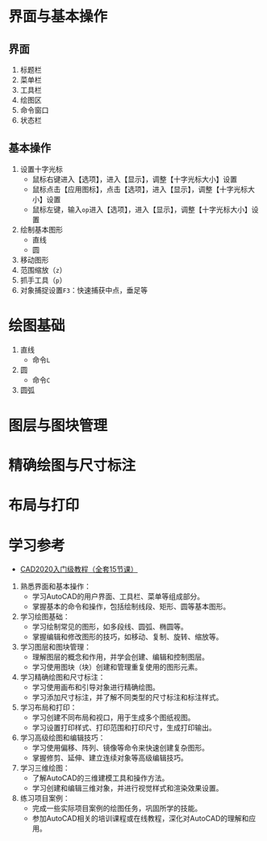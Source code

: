 # 界面与基本操作

## 界面

1. 标题栏
2. 菜单栏
3. 工具栏
4. 绘图区
5. 命令窗口
6. 状态栏

## 基本操作

1. 设置十字光标
   * 鼠标右键进入【选项】，进入【显示】，调整【十字光标大小】设置
   * 鼠标点击【应用图标】，点击【选项】，进入【显示】，调整【十字光标大小】设置
   * 鼠标左键，输入`op`进入【选项】，进入【显示】，调整【十字光标大小】设置
2. 绘制基本图形
   * 直线
   * 圆
3. 移动图形
4. 范围缩放（`z`）
5. 抓手工具（`p`）
6. 对象捕捉设置`F3`：快速捕获中点，垂足等

# 绘图基础

1. 直线
   * 命令`L`
2. 圆
   * 命令`C`
3. 圆弧

# 图层与图块管理

# 精确绘图与尺寸标注

# 布局与打印

# 学习参考

* [CAD2020入门级教程（全套15节课）](https://www.bilibili.com/video/BV1Hx411f772/?spm_id_from=333.1007.top_right_bar_window_history.content.click&vd_source=fabefd3fabfadb9324761989b55c26ea)

1. 熟悉界面和基本操作：
   - 学习AutoCAD的用户界面、工具栏、菜单等组成部分。
   - 掌握基本的命令和操作，包括绘制线段、矩形、圆等基本图形。
2. 学习绘图基础：
   - 学习绘制常见的图形，如多段线、圆弧、椭圆等。
   - 掌握编辑和修改图形的技巧，如移动、复制、旋转、缩放等。
3. 学习图层和图块管理：
   - 理解图层的概念和作用，并学会创建、编辑和控制图层。
   - 学习使用图块（块）创建和管理重复使用的图形元素。
4. 学习精确绘图和尺寸标注：
   - 学习使用画布和引导对象进行精确绘图。
   - 学习添加尺寸标注，并了解不同类型的尺寸标注和标注样式。
5. 学习布局和打印：
   - 学习创建不同布局和视口，用于生成多个图纸视图。
   - 学习设置打印样式、打印范围和打印尺寸，生成打印输出。
6. 学习高级绘图和编辑技巧：
   - 学习使用偏移、阵列、镜像等命令来快速创建复杂图形。
   - 掌握修剪、延伸、建立连续对象等高级编辑技巧。
7. 学习三维绘图：
   - 了解AutoCAD的三维建模工具和操作方法。
   - 学习创建和编辑三维对象，并进行视觉样式和渲染效果设置。
8. 练习项目案例：
   - 完成一些实际项目案例的绘图任务，巩固所学的技能。
   - 参加AutoCAD相关的培训课程或在线教程，深化对AutoCAD的理解和应用。